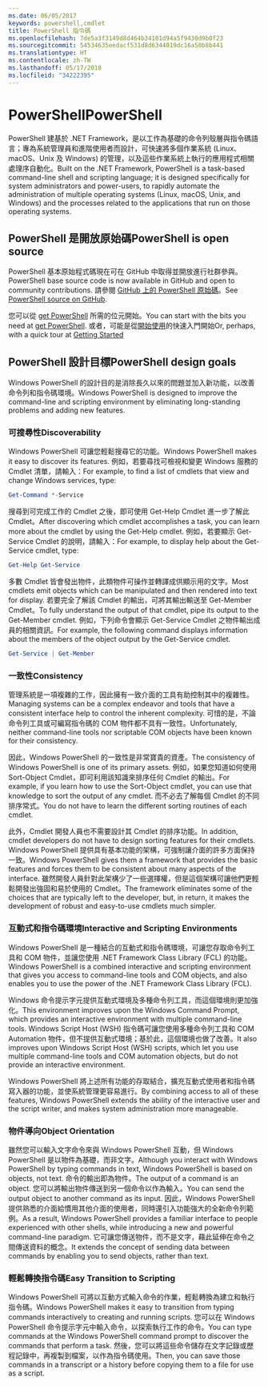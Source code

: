 ```yaml
---
ms.date: 06/05/2017
keywords: powershell,cmdlet
title: PowerShell 指令碼
ms.openlocfilehash: 7de5a3f3149d8d464b34101d94a5f9430d9b0f23
ms.sourcegitcommit: 54534635eedacf531d8d6344019dc16a50b8b441
ms.translationtype: HT
ms.contentlocale: zh-TW
ms.lasthandoff: 05/17/2018
ms.locfileid: "34222395"
---
```

# <a name="powershell"></a><span data-ttu-id="3ab7b-103">PowerShell</span><span class="sxs-lookup"><span data-stu-id="3ab7b-103">PowerShell</span></span>

<span data-ttu-id="3ab7b-104">PowerShell 建基於 .NET Framework，是以工作為基礎的命令列殼層與指令碼語言；專為系統管理員和進階使用者而設計，可快速將多個作業系統 (Linux、macOS、Unix 及 Windows) 的管理，以及這些作業系統上執行的應用程式相關處理序自動化。</span><span class="sxs-lookup"><span data-stu-id="3ab7b-104">Built on the .NET Framework, PowerShell is a task-based command-line shell and scripting language; it is designed specifically for system administrators and power-users, to rapidly automate the administration of multiple operating systems (Linux, macOS, Unix, and Windows) and the processes related to the applications that run on those operating systems.</span></span>

## <a name="powershell-is-open-source"></a><span data-ttu-id="3ab7b-105">PowerShell 是開放原始碼</span><span class="sxs-lookup"><span data-stu-id="3ab7b-105">PowerShell is open source</span></span>

<span data-ttu-id="3ab7b-106">PowerShell 基本原始程式碼現在可在 GitHub 中取得並開放進行社群參與。</span><span class="sxs-lookup"><span data-stu-id="3ab7b-106">PowerShell base source code is now available in GitHub and open to community contributions.</span></span> <span data-ttu-id="3ab7b-107">請參閱 [GitHub 上的 PowerShell 原始碼](https://github.com/powershell/powershell)。</span><span class="sxs-lookup"><span data-stu-id="3ab7b-107">See [PowerShell source on GitHub](https://github.com/powershell/powershell).</span></span>

<span data-ttu-id="3ab7b-108">您可以從 [get PowerShell](https://github.com/PowerShell/PowerShell#get-powershell) 所需的位元開始。</span><span class="sxs-lookup"><span data-stu-id="3ab7b-108">You can start with the bits you need at [get PowerShell](https://github.com/PowerShell/PowerShell#get-powershell).</span></span>
<span data-ttu-id="3ab7b-109">或者，可能是從[開始使用](https://github.com/PowerShell/PowerShell/blob/master/docs/learning-powershell)的快速入門開始</span><span class="sxs-lookup"><span data-stu-id="3ab7b-109">Or, perhaps, with a quick tour at [Getting Started](https://github.com/PowerShell/PowerShell/blob/master/docs/learning-powershell)</span></span>

## <a name="powershell-design-goals"></a><span data-ttu-id="3ab7b-110">PowerShell 設計目標</span><span class="sxs-lookup"><span data-stu-id="3ab7b-110">PowerShell design goals</span></span>
<span data-ttu-id="3ab7b-111">Windows PowerShell 的設計目的是消除長久以來的問題並加入新功能，以改善命令列和指令碼環境。</span><span class="sxs-lookup"><span data-stu-id="3ab7b-111">Windows PowerShell is designed to improve the command-line and scripting environment by eliminating long-standing problems and adding new features.</span></span>

### <a name="discoverability"></a><span data-ttu-id="3ab7b-112">可搜尋性</span><span class="sxs-lookup"><span data-stu-id="3ab7b-112">Discoverability</span></span>
<span data-ttu-id="3ab7b-113">Windows PowerShell 可讓您輕鬆搜尋它的功能。</span><span class="sxs-lookup"><span data-stu-id="3ab7b-113">Windows PowerShell makes it easy to discover its features.</span></span> <span data-ttu-id="3ab7b-114">例如，若要尋找可檢視和變更 Windows 服務的 Cmdlet 清單，請輸入：</span><span class="sxs-lookup"><span data-stu-id="3ab7b-114">For example, to find a list of cmdlets that view and change Windows services, type:</span></span>

```powershell
Get-Command *-Service
```

<span data-ttu-id="3ab7b-115">搜尋到可完成工作的 Cmdlet 之後，即可使用 Get-Help Cmdlet 進一步了解此 Cmdlet。</span><span class="sxs-lookup"><span data-stu-id="3ab7b-115">After discovering which cmdlet accomplishes a task, you can learn more about the cmdlet by using the Get-Help cmdlet.</span></span> <span data-ttu-id="3ab7b-116">例如，若要顯示 Get-Service Cmdlet 的說明，請輸入：</span><span class="sxs-lookup"><span data-stu-id="3ab7b-116">For example, to display help about the Get-Service cmdlet, type:</span></span>

```powershell
Get-Help Get-Service
```
<span data-ttu-id="3ab7b-117">多數 Cmdlet 皆會發出物件，此類物件可操作並轉譯成供顯示用的文字。</span><span class="sxs-lookup"><span data-stu-id="3ab7b-117">Most cmdlets emit objects which can be manipulated and then rendered into text for display.</span></span> <span data-ttu-id="3ab7b-118">若要完全了解該 Cmdlet 的輸出，可將其輸出輸送至 Get-Member Cmdlet。</span><span class="sxs-lookup"><span data-stu-id="3ab7b-118">To fully understand the output of that cmdlet, pipe its output to the Get-Member cmdlet.</span></span> <span data-ttu-id="3ab7b-119">例如，下列命令會顯示 Get-Service Cmdlet 之物件輸出成員的相關資訊。</span><span class="sxs-lookup"><span data-stu-id="3ab7b-119">For example, the following command displays information about the members of the object output by the Get-Service cmdlet.</span></span>

```powershell
Get-Service | Get-Member
```

### <a name="consistency"></a><span data-ttu-id="3ab7b-120">一致性</span><span class="sxs-lookup"><span data-stu-id="3ab7b-120">Consistency</span></span>
<span data-ttu-id="3ab7b-121">管理系統是一項複雜的工作，因此擁有一致介面的工具有助控制其中的複雜性。</span><span class="sxs-lookup"><span data-stu-id="3ab7b-121">Managing systems can be a complex endeavor and tools that have a consistent interface help to control the inherent complexity.</span></span> <span data-ttu-id="3ab7b-122">可惜的是，不論命令列工具或可編寫指令碼的 COM 物件都不具有一致性。</span><span class="sxs-lookup"><span data-stu-id="3ab7b-122">Unfortunately, neither command-line tools nor scriptable COM objects have been known for their consistency.</span></span>

<span data-ttu-id="3ab7b-123">因此，Windows PowerShell 的一致性是非常寶貴的資產。</span><span class="sxs-lookup"><span data-stu-id="3ab7b-123">The consistency of Windows PowerShell is one of its primary assets.</span></span> <span data-ttu-id="3ab7b-124">例如，如果您知道如何使用 Sort-Object Cmdlet，即可利用該知識來排序任何 Cmdlet 的輸出。</span><span class="sxs-lookup"><span data-stu-id="3ab7b-124">For example, if you learn how to use the Sort-Object cmdlet, you can use that knowledge to sort the output of any cmdlet.</span></span> <span data-ttu-id="3ab7b-125">而不必去了解每個 Cmdlet 的不同排序常式。</span><span class="sxs-lookup"><span data-stu-id="3ab7b-125">You do not have to learn the different sorting routines of each cmdlet.</span></span>

<span data-ttu-id="3ab7b-126">此外，Cmdlet 開發人員也不需要設計其 Cmdlet 的排序功能。</span><span class="sxs-lookup"><span data-stu-id="3ab7b-126">In addition, cmdlet developers do not have to design sorting features for their cmdlets.</span></span> <span data-ttu-id="3ab7b-127">Windows PowerShell 提供具有基本功能的架構，可強制讓介面的許多方面保持一致。</span><span class="sxs-lookup"><span data-stu-id="3ab7b-127">Windows PowerShell gives them a framework that provides the basic features and forces them to be consistent about many aspects of the interface.</span></span> <span data-ttu-id="3ab7b-128">雖然開發人員針對此架構少了一些選擇權，但是這個架構可讓他們更輕鬆開發出強固和易於使用的 Cmdlet。</span><span class="sxs-lookup"><span data-stu-id="3ab7b-128">The framework eliminates some of the choices that are typically left to the developer, but, in return, it makes the development of robust and easy-to-use cmdlets much simpler.</span></span>

### <a name="interactive-and-scripting-environments"></a><span data-ttu-id="3ab7b-129">互動式和指令碼環境</span><span class="sxs-lookup"><span data-stu-id="3ab7b-129">Interactive and Scripting Environments</span></span>
<span data-ttu-id="3ab7b-130">Windows PowerShell 是一種結合的互動式和指令碼環境，可讓您存取命令列工具和 COM 物件，並讓您使用 .NET Framework Class Library (FCL) 的功能。</span><span class="sxs-lookup"><span data-stu-id="3ab7b-130">Windows PowerShell is a combined interactive and scripting environment that gives you access to command-line tools and COM objects, and also enables you to use the power of the .NET Framework Class Library (FCL).</span></span>

<span data-ttu-id="3ab7b-131">Windows 命令提示字元提供互動式環境及多種命令列工具，而這個環境則更加強化。</span><span class="sxs-lookup"><span data-stu-id="3ab7b-131">This environment improves upon the Windows Command Prompt, which provides an interactive environment with multiple command-line tools.</span></span> <span data-ttu-id="3ab7b-132">Windows Script Host (WSH) 指令碼可讓您使用多種命令列工具和 COM Automation 物件，但不提供互動式環境；基於此，這個環境也做了改善。</span><span class="sxs-lookup"><span data-stu-id="3ab7b-132">It also improves upon Windows Script Host (WSH) scripts, which let you use multiple command-line tools and COM automation objects, but do not provide an interactive environment.</span></span>

<span data-ttu-id="3ab7b-133">Windows PowerShell 將上述所有功能的存取結合，擴充互動式使用者和指令碼寫入器的功能，並使系統管理更容易進行。</span><span class="sxs-lookup"><span data-stu-id="3ab7b-133">By combining access to all of these features, Windows PowerShell extends the ability of the interactive user and the script writer, and makes system administration more manageable.</span></span>

### <a name="object-orientation"></a><span data-ttu-id="3ab7b-134">物件導向</span><span class="sxs-lookup"><span data-stu-id="3ab7b-134">Object Orientation</span></span>
<span data-ttu-id="3ab7b-135">雖然您可以輸入文字命令來與 Windows PowerShell 互動，但 Windows PowerShell 是以物件為基礎，而非文字。</span><span class="sxs-lookup"><span data-stu-id="3ab7b-135">Although you interact with Windows PowerShell by typing commands in text, Windows PowerShell is based on objects, not text.</span></span> <span data-ttu-id="3ab7b-136">命令的輸出即為物件。</span><span class="sxs-lookup"><span data-stu-id="3ab7b-136">The output of a command is an object.</span></span> <span data-ttu-id="3ab7b-137">您可以將輸出物件傳送到另一個命令以作為輸入。</span><span class="sxs-lookup"><span data-stu-id="3ab7b-137">You can send the output object to another command as its input.</span></span> <span data-ttu-id="3ab7b-138">因此，Windows PowerShell 提供熟悉的介面給慣用其他介面的使用者，同時還引入功能強大的全新命令列範例。</span><span class="sxs-lookup"><span data-stu-id="3ab7b-138">As a result, Windows PowerShell provides a familiar interface to people experienced with other shells, while introducing a new and powerful command-line paradigm.</span></span> <span data-ttu-id="3ab7b-139">它可讓您傳送物件，而不是文字，藉此延伸在命令之間傳送資料的概念。</span><span class="sxs-lookup"><span data-stu-id="3ab7b-139">It extends the concept of sending data between commands by enabling you to send objects, rather than text.</span></span>

### <a name="easy-transition-to-scripting"></a><span data-ttu-id="3ab7b-140">輕鬆轉換指令碼</span><span class="sxs-lookup"><span data-stu-id="3ab7b-140">Easy Transition to Scripting</span></span>
<span data-ttu-id="3ab7b-141">Windows PowerShell 可將以互動方式輸入命令的作業，輕鬆轉換為建立和執行指令碼。</span><span class="sxs-lookup"><span data-stu-id="3ab7b-141">Windows PowerShell makes it easy to transition from typing commands interactively to creating and running scripts.</span></span> <span data-ttu-id="3ab7b-142">您可以在 Windows PowerShell 命令提示字元中輸入命令，以探索執行工作的命令。</span><span class="sxs-lookup"><span data-stu-id="3ab7b-142">You can type commands at the Windows PowerShell command prompt to discover the commands that perform a task.</span></span> <span data-ttu-id="3ab7b-143">然後，您可以將這些命令儲存在文字記錄或歷程記錄中，再複製到檔案，以作為指令碼使用。</span><span class="sxs-lookup"><span data-stu-id="3ab7b-143">Then, you can save those commands in a transcript or a history before copying them to a file for use as a script.</span></span>
